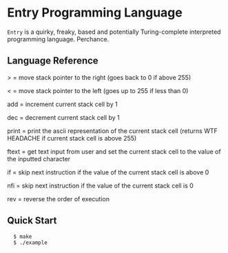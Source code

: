 # Entry Programming Language
`Entry` is a quirky, freaky, based and potentially Turing-complete interpreted programming language. Perchance.

## Language Reference

\> = move stack pointer to the right (goes back to 0 if above 255)

\< = move stack pointer to the left (goes up to 255 if less than 0)

add = increment current stack cell by 1

dec = decrement current stack cell by 1

print = print the ascii representation of the current stack cell (returns WTF HEADACHE if current stack cell is above 255)

ftext = get text input from user and set the current stack cell to the value of the inputted character

if = skip next instruction if the value of the current stack cell is above 0

nfi = skip next instruction if the value of the current stack cell is 0

rev = reverse the order of execution


## Quick Start
```console
  $ make
  $ ./example
```
